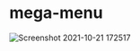 # mega-menu
![Screenshot 2021-10-21 172517](https://user-images.githubusercontent.com/48369328/138267900-8b74e7de-db39-416f-a6f3-e8bb100fb4ea.png)
